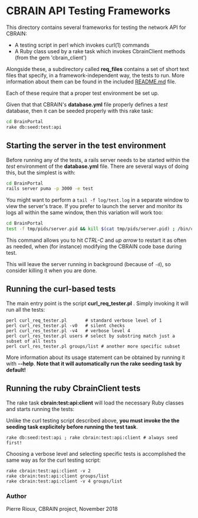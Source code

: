 
# CBRAIN API Testing Frameworks

This directory contains several frameworks for testing the network API for CBRAIN:

- A testing script in perl which invokes curl(1) commands
- A Ruby class used by a rake task which invokes CbrainClient methods (from the gem 'cbrain_client')

Alongside these, a subdirectory called __req_files__ contains a set of short text
files that specify, in a framework-independent way, the tests to run.
More information about them can be found in the included [README.md](req_files/README.md) file.

Each of these require that a proper test environment be set up.

Given that that CBRAIN's __database.yml__ file properly defines a *test*
database, then it can be seeded properly with this rake task:

```bash
cd BrainPortal
rake db:seed:test:api
```



## Starting the server in the test environment

Before running any of the tests, a rails server needs to be started
within the *test* environment of the __database.yml__ file. There
are several ways of doing this, but the simplest is with:

```bash
cd BrainPortal
rails server puma -p 3000 -e test
```

You might want to perform a `tail -f log/test.log` in a separate
window to view the server's trace. If you prefer to launch the
server and monitor its logs all within the same window, then this
variation will work too:

```bash
cd BrainPortal
test -f tmp/pids/server.pid && kill $(cat tmp/pids/server.pid) ; /bin/cp /bin/null log/test.log ; rails server puma -p 3000 -e test & sleep 5 ; tail -f log/test.log
```

This command allows you to hit *CTRL-C* and *up arrow* to restart
it as often as needed, when (for instance) modifying the CBRAIN
code base during test.

This will leave the server running in background (because of `-d`),
so consider killing it when you are done.



## Running the curl-based tests

The main entry point is the script __curl_req_tester.pl__ . Simply invoking it will
run all the tests:

```
perl curl_req_tester.pl       # standard verbose level of 1
perl curl_res_tester.pl -v0   # silent checks
perl curl_res_tester.pl -v4   # verbose level 4
perl curl_res_tester.pl users # select by substring match just a subset of all tests
perl curl_res_tester.pl groups/list # another more specific subset
```

More information about its usage statement can be obtained by running it with __--help__.
**Note that it will automatically run the rake seeding task by default!**



## Running the ruby CbrainClient tests

The rake task __cbrain:test:api:client__ will load the necessary Ruby classes
and starts running the tests:

Unlike the curl testing script described above,
**you must invoke the the seeding task explicitely before running the test task**.

```
rake db:seed:test:api ; rake cbrain:test:api:client # always seed first!
```

Choosing a verbose level and selecting specific tests is accomplished
the same way as for the curl testing script:

```
rake cbrain:test:api:client -v 2
rake cbrain:test:api:client groups/list
rake cbrain:test:api:client -v 4 groups/list
```

### Author

Pierre Rioux, CBRAIN project, November 2018

